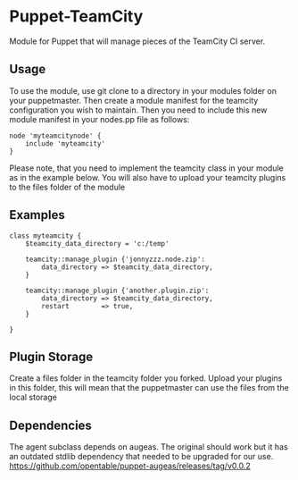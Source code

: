 Puppet-TeamCity
==

Module for Puppet that will manage pieces of the TeamCity CI server. 

Usage
--

To use the module, use git clone to a directory in your modules folder on your puppetmaster. Then create a module manifest for the teamcity configuration you wish to maintain. Then you need to include this new module manifest in your nodes.pp file as follows:

    node 'myteamcitynode' {
        include 'myteamcity'
    }
    
Please note, that you need to implement the teamcity class in your module as in the example below. You will also have to upload your teamcity plugins to the files folder of the module

Examples
--  

    class myteamcity {
        $teamcity_data_directory = 'c:/temp'

        teamcity::manage_plugin {'jonnyzzz.node.zip':
            data_directory => $teamcity_data_directory,
        }

        teamcity::manage_plugin {'another.plugin.zip':
            data_directory => $teamcity_data_directory,
            restart        => true,
        }

    }

Plugin Storage
--

Create a files folder in the teamcity folder you forked. Upload your plugins in this folder, this will mean that the puppetmaster can use the files from the local storage

Dependencies
--
The agent subclass depends on augeas. The original should work but it has an outdated stdlib dependency that needed to be upgraded for our use.
https://github.com/opentable/puppet-augeas/releases/tag/v0.0.2
